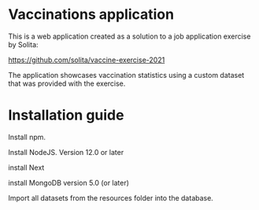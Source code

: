 # Vaccinations application

This is a web application created as a solution to a job application exercise by Solita:

https://github.com/solita/vaccine-exercise-2021

The application showcases vaccination statistics using a custom dataset that was provided with the exercise.

# Installation guide

Install npm.

Install NodeJS. Version 12.0 or later

install Next

install MongoDB version 5.0 (or later)

Import all datasets from the resources folder into the database.

 
